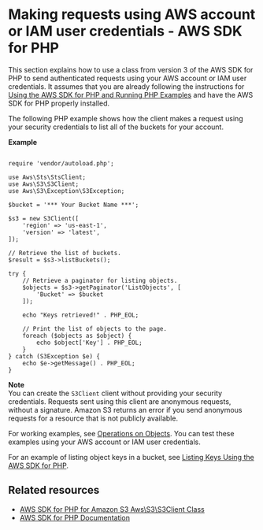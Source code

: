 # Making requests using AWS account or IAM user credentials \- AWS SDK for PHP<a name="AuthUsingAcctOrUserCredPHP3"></a>

This section explains how to use a class from version 3 of the AWS SDK for PHP to send authenticated requests using your AWS account or IAM user credentials\. It assumes that you are already following the instructions for [Using the AWS SDK for PHP and Running PHP Examples](UsingTheMPphpAPI.md) and have the AWS SDK for PHP properly installed\. 

The following PHP example shows how the client makes a request using your security credentials to list all of the buckets for your account\. 

**Example**  

```
 
require 'vendor/autoload.php';

use Aws\Sts\StsClient;
use Aws\S3\S3Client;
use Aws\S3\Exception\S3Exception;

$bucket = '*** Your Bucket Name ***';

$s3 = new S3Client([
    'region' => 'us-east-1',
    'version' => 'latest',
]);

// Retrieve the list of buckets.
$result = $s3->listBuckets();

try {
    // Retrieve a paginator for listing objects.
    $objects = $s3->getPaginator('ListObjects', [
        'Bucket' => $bucket
    ]);

    echo "Keys retrieved!" . PHP_EOL;
    
    // Print the list of objects to the page.
    foreach ($objects as $object) {
        echo $object['Key'] . PHP_EOL;
    }
} catch (S3Exception $e) {
    echo $e->getMessage() . PHP_EOL;
}
```

**Note**  
You can create the `S3Client` client without providing your security credentials\. Requests sent using this client are anonymous requests, without a signature\. Amazon S3 returns an error if you send anonymous requests for a resource that is not publicly available\. 

For working examples, see [Operations on Objects](ObjectOperations.md)\. You can test these examples using your AWS account or IAM user credentials\. 

For an example of listing object keys in a bucket, see [Listing Keys Using the AWS SDK for PHP](ListingObjectKeysUsingPHP.md)\. 

## Related resources<a name="RelatedResources-AuthUsingAcctOrUserCredPHP3-related-resources"></a>
+ [ AWS SDK for PHP for Amazon S3 Aws\\S3\\S3Client Class](https://docs.aws.amazon.com/aws-sdk-php/v3/api/class-Aws.S3.S3Client.html) 
+ [AWS SDK for PHP Documentation](http://aws.amazon.com/documentation/sdk-for-php/)